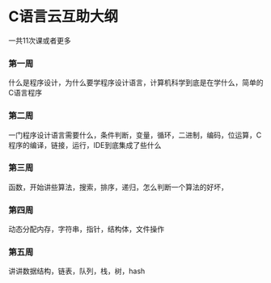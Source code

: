 # C语言云互助大纲

一共11次课或者更多

### 第一周

什么是程序设计，为什么要学程序设计语言，计算机科学到底是在学什么，简单的C语言程序

### 第二周

一门程序设计语言需要什么，条件判断，变量，循环，二进制，编码，位运算，C程序的编译，链接，运行，IDE到底集成了些什么

### 第三周

函数，开始讲些算法，搜索，排序，递归，怎么判断一个算法的好坏，

### 第四周

动态分配内存，字符串，指针，结构体，文件操作

### 第五周

讲讲数据结构，链表，队列，栈，树，hash

